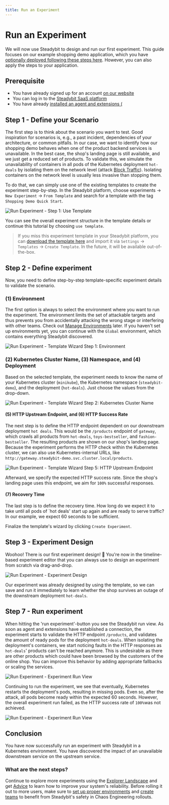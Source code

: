 ```yaml
---
title: Run an Experiment
---
```


# Run an Experiment

We will now use Steadybit to design and run our first experiment.
This guide focuses on our example shopping demo application, which you have [optionally deployed following these steps here](deploy-example-application.md).
However, you can also apply the steps to your application.

## Prerequisite

* You have already signed up for an account [on our website](https://signup.steadybit.com)
* You can log in to the [Steadybit SaaS platform](https://platform.steadybit.com)
* You have already [installed an agent and extensions (](set-up-agents.md)

## Step 1 - Define your Scenario

The first step is to think about the scenario you want to test.
Good inspiration for scenarios is, e.g., a past incident, dependencies of your architecture, or common pitfalls.
In our case, we want to identify how our shopping demo behaves when one of the product backend services is unavailable.
In the best case, the shop's landing page is still available, and we just get a reduced set of products.
To validate this, we simulate the unavailability of containers in all pods of the Kubernetes deployment `hot-deals` by isolating them on the network level (attack [Block Traffic](https://hub.steadybit.com/action/com.steadybit.extension_container.network_blackhole)).
Isolating containers on the network level is usually less invasive than stopping them.

To do that, we can simply use one of the existing templates to create the experiment step-by-step.
In the Steadybit platform, choose experiments -> `New Experiment` -> `From Template` and search for a template with the tag `Shopping Demo Quick Start`.

![Run Experiment - Step 1: Use Template](run-experiment-step-1.png)

You can see the overall experiment structure in the template details or continue this tutorial by choosing `use template`.

> If you miss this experiment template in your Steadybit platform, you can [download the template here](template.json) and import it via `Settings` -> `Templates` -> `Create Template`.
> In the future, it will be available out-of-the-box.

## Step 2 - Define experiment

Now, you need to define step-by-step template-specific experiment details to validate the scenario.

### (1) Environment
The first option is always to select the environment where you want to run the experiment.
The environment limits the set of attackable targets and thus prevents you from accidentally attacking the wrong stage or interfering with other teams.
Check out [Manage Environments](install-and-configure/manage-environments) later.
If you haven't set up environments yet, you can continue with the `Global` environment, which contains everything Steadybit discovered.

![Run Experiment - Template Wizard Step 1: Environment](run-experiment-step-2.png)

### (2) Kubernetes Cluster Name, (3) Namespace, and (4) Deployment
Based on the selected template, the experiment needs to know the name of your Kubernetes cluster (`minikube`), the Kubernetes namespace (`steadybit-demo`), and the deployment (`hot-deals`).
Just choose the values from the drop-down.

![Run Experiment - Template Wizard Step 2: Kubernetes Cluster Name](run-experiment-step-3.png)

#### (5) HTTP Upstream Endpoint, and (6) HTTP Success Rate
The next step is to define the HTTP endpoint dependent on our downstream deployment `hot deals`.
This would be the `/products` endpoint of `gateway`, which crawls all products from `hot-deals`, `toys-bestseller`, and `fashion-bestseller`.
The resulting products are shown on our shop's landing page.
Because the experiment performs the HTTP check within the Kubernetes cluster, we can also use Kubernetes-internal URLs, like `http://gateway.steadybit-demo.svc.cluster.local/products`.

![Run Experiment - Template Wizard Step 5: HTTP Upstream Endpoint](run-experiment-step-4.png)

Afterward, we specify the expected HTTP success rate.
Since the shop's landing page uses this endpoint, we aim for `100%` successful responses.

#### (7) Recovery Time
The last step is to define the recovery time.
How long do we expect it to take until all pods of `hot deals' start up again and are ready to serve traffic? In our example, we expect 60 seconds to be sufficient.

Finalize the template's wizard by clicking `Create Experiment`.

## Step 3 - Experiment Design
Woohoo!
There is our first experiment design! 🎉 You're now in the timeline-based experiment editor that you can always use to design an experiment from scratch via drag-and-drop.

![Run Experiment - Experiment Design](run-experiment-step-5.png)

Our experiment was already designed by using the template, so we can save and run it immediately to learn whether the shop survives an outage of the downstream deployment `hot-deals`.

## Step 7 - Run experiment
When hitting the 'run experiment'-button you see the Steadybit run view.
As soon as agent and extensions have established a connection, the experiment starts to validate the HTTP endpoint `/products`, and validates the amount of ready pods for the deployment `hot-deals`.
When isolating the deployment's containers, we start noticing faults in the HTTP responses as `hot-deals`' products can't be reached anymore.
This is undesirable as there are other products which could have been browsed by the customers of the online shop.
You can improve this behavior by adding appropriate fallbacks or scaling the services.

![Run Experiment - Experiment Run View](run-experiment-step-6.png)

Continuing to run the experiment, we see that eventually, Kubernetes restarts the deployment's pods, resulting in missing pods.
Even so, after the attack, all pods become ready within the expected 60 seconds.
However, the overall experiment run failed, as the HTTP success rate of `100%`was not achieved.

![Run Experiment - Experiment Run View](run-experiment-step-7.png)

## Conclusion

You have now successfully run an experiment with Steadybit in a Kubernetes environment.
You have discovered the impact of an unavailable downstream service on the upstream service.

### What are the next steps?
Continue to explore more experiments using the [Explorer Landscape](use-steadybit/explorer/landscape) and get [Advice](use-steadybit/explorer/advice) to learn how to improve your system's reliability.
Before rolling it out to more users, make sure to [set up proper environments](install-and-configure/manage-environments) and [create teams](install-and-configure/manage-teams-and-users) to benefit from Steadybit's safety in Chaos Engineering rollouts.